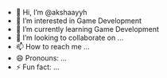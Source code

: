 - 👋 Hi, I’m @akshaayyh
- 👀 I’m interested in Game Development
- 🌱 I’m currently learning Game Development
- 💞️ I’m looking to collaborate on ...
- 📫 How to reach me ...
- 😄 Pronouns: ...
- ⚡ Fun fact: ...

<!---
akshaayyh/akshaayyh is a ✨ special ✨ repository because its `README.md` (this file) appears on your GitHub profile.
You can click the Preview link to take a look at your changes.
--->
